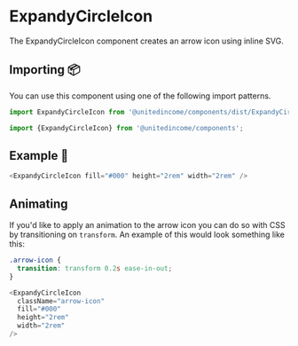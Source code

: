 # ExpandyCircleIcon

The ExpandyCircleIcon component creates an arrow icon using inline SVG.

## Importing 📦

You can use this component using one of the following import patterns.

```javascript
import ExpandyCircleIcon from '@unitedincome/components/dist/ExpandyCircleIcon';
```

```javascript
import {ExpandyCircleIcon} from '@unitedincome/components';
```

## Example 🚀

```javascript
<ExpandyCircleIcon fill="#000" height="2rem" width="2rem" />
```

## Animating

If you'd like to apply an animation to the arrow icon you can do so with CSS by transitioning on `transform`. An example of this would look something like this:

```css
.arrow-icon {
  transition: transform 0.2s ease-in-out;
}
```

```javascript
<ExpandyCircleIcon
  className="arrow-icon"
  fill="#000"
  height="2rem"
  width="2rem"
/>
```
